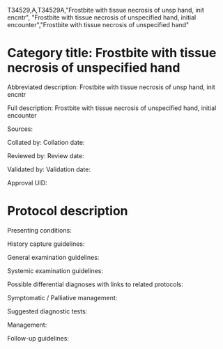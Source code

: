 T34529,A,T34529A,"Frostbite with tissue necrosis of unsp hand, init encntr", "Frostbite with tissue necrosis of unspecified hand, initial encounter","Frostbite with tissue necrosis of unspecified hand"
# Category title: Frostbite with tissue necrosis of unspecified hand

Abbreviated description: Frostbite with tissue necrosis of unsp hand, init encntr

Full description: Frostbite with tissue necrosis of unspecified hand, initial encounter

Sources:

Collated by:
Collation date:

Reviewed by:
Review date:

Validated by:
Validation date:

Approval UID:

# Protocol description

Presenting conditions:

History capture guidelines:

General examination guidelines:

Systemic examination guidelines:

Possible differential diagnoses with links to related protocols:

Symptomatic / Palliative management:

Suggested diagnostic tests:

Management:

Follow-up guidelines:
